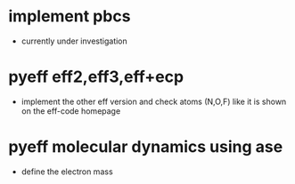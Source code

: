 # implement pbcs 
- currently under investigation 
# pyeff eff2,eff3,eff+ecp 
- implement the other eff version and check atoms (N,O,F) like it is shown on the eff-code homepage 
# pyeff molecular dynamics using ase 
- define the electron mass 
